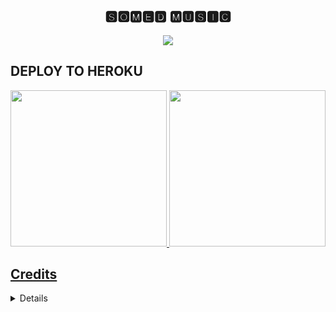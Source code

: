 <h2 align="center">🆂🅾🅼🅴🅳 🅼🆄🆂🅸🅲</h2>

<p align="center">
  <img src="https://telegra.ph/file/ba582d379f2586f227d66.png">
</p>


## DEPLOY TO HEROKU
<p align="center">
<a href="https://dashboard.heroku.com/new?template=https://github.com/iskandar777-dar/CilikMusic"><img src="https://img.shields.io/badge/Deploy%20To%20Heroku-blueviolet?style=for-the-badge&logo=heroku" width="250""/</a>  
<a href="https://telegram.dog/XTZ_HerokuBot?start=aXNrYW5kYXI3NzctZGFyL0NpbGlrTXVzaWMgbWFzdGVy"><img src="https://img.shields.io/badge/Deploy%20Via%20Telegram-blue?style=for-the-badge&logo=telegram" width="250""/</a>  </p>

## Credits
<p align="center">
</details>

<details>
<summary><b> TAP </b></summary>
<br>

- [Yukki Music](https://github.com/TeamYukki/YukkiMusicBot)  
- [Pyrogram](https://github.com/pyrogram/pyrogram)
- [Py-Tgcalls](https://github.com/pytgcalls/pytgcalls)
- [CallsMusic Team](https://github.com/Callsmusic)
- [TheHamkerCat](https://github.com/TheHamkerCat)
- [Charon Baglari](https://github.com/XCBv021)
</p>
